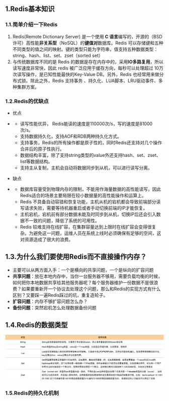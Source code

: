 ## 1.Redis基本知识

### 1.1.简单介绍一下Redis

1. Redis(Remote Dictionary Server) 是一个使用 **C 语言**编写的，开源的（BSD许可）高性能**非关系型**（NoSQL）的**键值对**数据库。Redis 可以存储键和五种不同类型的值之间的映射。键的类型只能为字符串，值支持五种数据类型：string、hash、list、set、zset（sorted set）
2. 与传统数据库不同的是 Redis 的数据是存在内存中的，采用**IO多路复用**，所以读写速度非常快，因此 redis 被广泛应用于缓存方向，每秒可以处理超过 10万次读写操作，是已知性能最快的Key-Value DB。另外，Redis 也经常用来做分布式锁。除此之外，Redis 支持事务 、持久化、LUA脚本、LRU驱动事件、多种集群方案。

### 1.2.Redis的优缺点

- 优点

- - 读写性能优异， Redis能读的速度是110000次/s，写的速度是81000次/s。
  - 支持数据持久化，支持AOF和RDB两种持久化方式。
  - 支持事务，Redis的所有操作都是原子性的，同时Redis还支持对几个操作合并后的原子性执行。
  - 数据结构丰富，除了支持string类型的value外还支持hash、set、zset、list等数据结构。
  - 支持主从复制，主机会自动将数据同步到从机，可以进行读写分离。

- 缺点

- - 数据库容量受到物理内存的限制，不能用作海量数据的高性能读写，因此Redis适合的场景主要局限在较小数据量的高性能操作和运算上。
  - Redis 不具备自动容错和恢复功能，主机从机的宕机都会导致前端部分读写请求失败，需要等待机器重启或者手动切换前端的IP才能恢复。
  - 主机宕机，宕机前有部分数据未能及时同步到从机，切换IP后还会引入数据不一致的问题，降低了系统的可用性。
  - Redis 较难支持在线扩容，在集群容量达到上限时在线扩容会变得很复杂。为避免这一问题，运维人员在系统上线时必须确保有足够的空间，这对资源造成了很大的浪费。

## 1.3.为什么我们要使用Redis而不直接操作内存？

- 主要可以从两方面入手：一个是横向的共享问题，一个是纵向的扩容问题
- **共享问题**：放在本地内存中，当你一台服务器不够用，需要负载均衡的时候，如何把你本地数据共享给其他服务器呢？每个服务器维护一份数据不是很浪费？如果要重新开一个协议去处理这个问题，那么和Redis的实现方式有什么区别？又要踩一遍Redis踩过的坑，重复造轮子。
- **扩容问题**：内存不够扩容问题怎么办？
- **备份问题**：突然宕机怎么处理数据备份问题

## 1.4.Redis的数据类型

<img src="../../../pictures/nosql/redis/Redis数据类型.png" alt="Image" style="zoom:150%;" />

### 1.5.Redis的持久化机制

